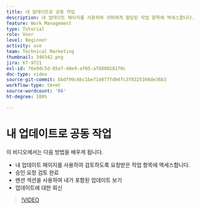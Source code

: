 ```yaml
---
title: 내 업데이트로 공동 작업
description: 내 업데이트 페이지를 사용하여 귀하에게 할당된 작업 항목에 액세스합니다.
feature: Work Management
type: Tutorial
role: User
level: Beginner
activity: use
team: Technical Marketing
thumbnail: 340342.png
jira: KT-9721
exl-id: 76e9dc5d-05e7-40e9-af05-af880018170c
doc-type: video
source-git-commit: bbdf99c6bc1be714077fd94fc3f8325394de36b3
workflow-type: tm+mt
source-wordcount: '66'
ht-degree: 100%

---
```


# 내 업데이트로 공동 작업

이 비디오에서는 다음 방법을 배우게 됩니다.

* 내 업데이트 페이지를 사용하여 검토하도록 요청받은 작업 항목에 액세스합니다.
* 승인 요청 검토 완료
* 멘션 섹션을 사용하여 내가 포함된 업데이트 보기
* 업데이트에 대한 회신

>[!VIDEO](https://video.tv.adobe.com/v/3414236/?quality=12&learn=on&enablevpops=1&captions=kor)
